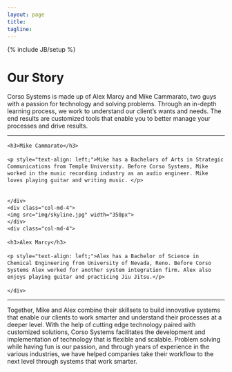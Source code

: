```yaml
---
layout: page
title: 
tagline: 
---
```

{% include JB/setup %}

<h1>Our Story</h1>

<div class="row">
<div class="col-md-6 col-md-offset-3">
<p style="text-align: left;">Corso Systems is made up of Alex Marcy and Mike Cammarato, two guys with a passion for technology and solving problems. Through an in-depth learning process, we work to understand our client’s wants and needs. The end results are customized tools that enable you to better manage your processes and drive results. </p>

</div>
</div>

<hr>

<div class="row">
	<div class="col-md-4">

	<h3>Mike Cammarato</h3>

	<p style="text-align: left;">Mike has a Bachelors of Arts in Strategic Communications from Temple University. Before Corso Systems, Mike worked in the music recording industry as an audio engineer. Mike loves playing guitar and writing music. </p>


	</div>
	<div class="col-md-4">
	<img src="img/skyline.jpg" width="350px">
	</div>
	<div class="col-md-4">

	<h3>Alex Marcy</h3>

	<p style="text-align: left;">Alex has a Bachelor of Science in Chemical Engineering from University of Nevada, Reno. Before Corso Systems Alex worked for another system integration firm. Alex also enjoys playing guitar and practicing Jiu Jitsu.</p>

	</div>	
</div>

<hr>

<div class="row">
<div class="col-md-6 col-md-offset-3">	
<p style="text-align: left;">Together, Mike and Alex combine their skillsets to build innovative systems that enable our clients to work smarter and understand their processes at a deeper level. With the help of cutting edge technology paired with customized solutions, Corso Systems facilitates the development and implementation of technology that is flexible and scalable. Problem solving while having fun is our passion, and through years of experience in the various industries, we have helped companies take their workflow to the next level through systems that work smarter. </p>

</div>
</div>




